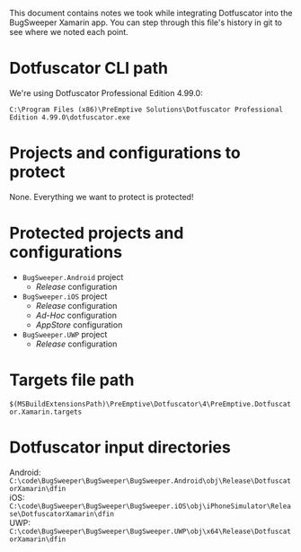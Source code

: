 This document contains notes we took while integrating Dotfuscator into 
the BugSweeper Xamarin app. You can step through this file's history in git
to see where we noted each point.

# Dotfuscator CLI path

We're using Dotfuscator Professional Edition 4.99.0:

`C:\Program Files (x86)\PreEmptive Solutions\Dotfuscator Professional Edition 4.99.0\dotfuscator.exe`

# Projects and configurations to protect

None. Everything we want to protect is protected!
  
# Protected projects and configurations

* `BugSweeper.Android` project
  * *Release* configuration
* `BugSweeper.iOS` project
  * *Release* configuration
  * *Ad-Hoc* configuration
  * *AppStore* configuration
* `BugSweeper.UWP` project
  * *Release* configuration

# Targets file path

`$(MSBuildExtensionsPath)\PreEmptive\Dotfuscator\4\PreEmptive.Dotfuscator.Xamarin.targets`

# Dotfuscator input directories

Android: `C:\code\BugSweeper\BugSweeper\BugSweeper.Android\obj\Release\DotfuscatorXamarin\dfin`  
iOS: `C:\code\BugSweeper\BugSweeper\BugSweeper.iOS\obj\iPhoneSimulator\Release\DotfuscatorXamarin\dfin`  
UWP: `C:\code\BugSweeper\BugSweeper\BugSweeper.UWP\obj\x64\Release\DotfuscatorXamarin\dfin`  
